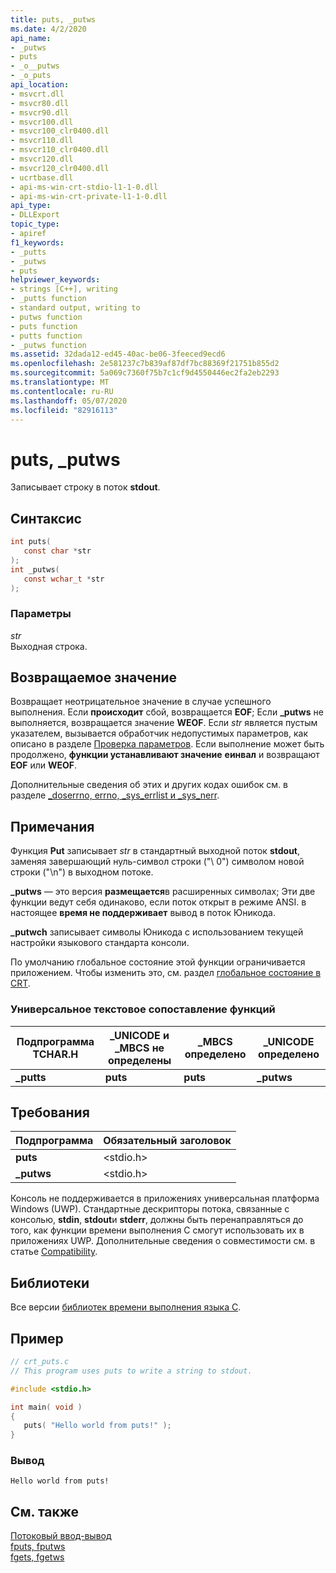 ```yaml
---
title: puts, _putws
ms.date: 4/2/2020
api_name:
- _putws
- puts
- _o__putws
- _o_puts
api_location:
- msvcrt.dll
- msvcr80.dll
- msvcr90.dll
- msvcr100.dll
- msvcr100_clr0400.dll
- msvcr110.dll
- msvcr110_clr0400.dll
- msvcr120.dll
- msvcr120_clr0400.dll
- ucrtbase.dll
- api-ms-win-crt-stdio-l1-1-0.dll
- api-ms-win-crt-private-l1-1-0.dll
api_type:
- DLLExport
topic_type:
- apiref
f1_keywords:
- _putts
- _putws
- puts
helpviewer_keywords:
- strings [C++], writing
- _putts function
- standard output, writing to
- putws function
- puts function
- putts function
- _putws function
ms.assetid: 32dada12-ed45-40ac-be06-3feeced9ecd6
ms.openlocfilehash: 2e581237c7b839af87df7bc88369f21751b855d2
ms.sourcegitcommit: 5a069c7360f75b7c1cf9d4550446ec2fa2eb2293
ms.translationtype: MT
ms.contentlocale: ru-RU
ms.lasthandoff: 05/07/2020
ms.locfileid: "82916113"
---
```

# <a name="puts-_putws"></a>puts, _putws

Записывает строку в поток **stdout**.

## <a name="syntax"></a>Синтаксис

```C
int puts(
   const char *str
);
int _putws(
   const wchar_t *str
);
```

### <a name="parameters"></a>Параметры

*str*<br/>
Выходная строка.

## <a name="return-value"></a>Возвращаемое значение

Возвращает неотрицательное значение в случае успешного выполнения. Если **происходит** сбой, возвращается **EOF**; Если **_putws** не выполняется, возвращается значение **WEOF**. Если *str* является пустым указателем, вызывается обработчик недопустимых параметров, как описано в разделе [Проверка параметров](../../c-runtime-library/parameter-validation.md). Если выполнение может быть продолжено, **функции устанавливают значение** **еинвал** и возвращают **EOF** или **WEOF**.

Дополнительные сведения об этих и других кодах ошибок см. в разделе [_doserrno, errno, _sys_errlist и _sys_nerr](../../c-runtime-library/errno-doserrno-sys-errlist-and-sys-nerr.md).

## <a name="remarks"></a>Примечания

Функция **Put** записывает *str* в стандартный выходной поток **stdout**, заменяя завершающий нуль-символ строки ("\ 0") символом новой строки ("\n") в выходном потоке.

**_putws** — это версия **размещается**в расширенных символах; Эти две функции ведут себя одинаково, если поток открыт в режиме ANSI. в настоящее **время не поддерживает** вывод в поток Юникода.

**_putwch** записывает символы Юникода с использованием текущей настройки языкового стандарта консоли.

По умолчанию глобальное состояние этой функции ограничивается приложением. Чтобы изменить это, см. раздел [глобальное состояние в CRT](../global-state.md).

### <a name="generic-text-routine-mappings"></a>Универсальное текстовое сопоставление функций

|Подпрограмма TCHAR.H|_UNICODE и _MBCS не определены|_MBCS определено|_UNICODE определено|
|---------------------|------------------------------------|--------------------|-----------------------|
|**_putts**|**puts**|**puts**|**_putws**|

## <a name="requirements"></a>Требования

|Подпрограмма|Обязательный заголовок|
|-------------|---------------------|
|**puts**|\<stdio.h>|
|**_putws**|\<stdio.h>|

Консоль не поддерживается в приложениях универсальная платформа Windows (UWP). Стандартные дескрипторы потока, связанные с консолью, **stdin**, **stdout**и **stderr**, должны быть перенаправляться до того, как функции времени выполнения C смогут использовать их в приложениях UWP. Дополнительные сведения о совместимости см. в статье [Compatibility](../../c-runtime-library/compatibility.md).

## <a name="libraries"></a>Библиотеки

Все версии [библиотек времени выполнения языка C](../../c-runtime-library/crt-library-features.md).

## <a name="example"></a>Пример

```C
// crt_puts.c
// This program uses puts to write a string to stdout.

#include <stdio.h>

int main( void )
{
   puts( "Hello world from puts!" );
}
```

### <a name="output"></a>Вывод

```Output
Hello world from puts!
```

## <a name="see-also"></a>См. также

[Потоковый ввод-вывод](../../c-runtime-library/stream-i-o.md)<br/>
[fputs, fputws](fputs-fputws.md)<br/>
[fgets, fgetws](fgets-fgetws.md)<br/>
